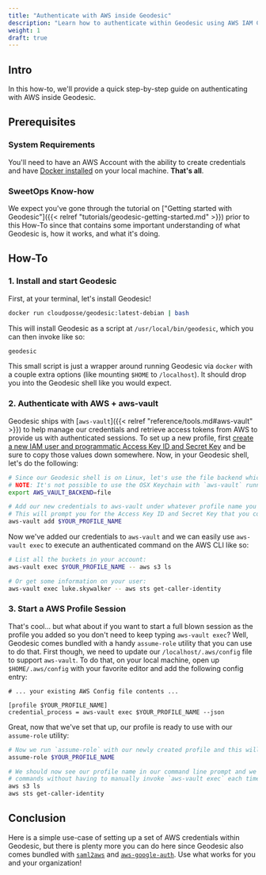 ```yaml
---
title: "Authenticate with AWS inside Geodesic"
description: "Learn how to authenticate within Geodesic using AWS IAM Credentials."
weight: 1
draft: true
---
```


## Intro

In this how-to, we'll provide a quick step-by-step guide on authenticating with AWS inside Geodesic.

## Prerequisites

### System Requirements

You'll need to have an AWS Account with the ability to create credentials and have [Docker installed](https://docs.docker.com/get-docker/) on your local machine. **That's all**.

### SweetOps Know-how

We expect you've gone through the tutorial on ["Getting started with Geodesic"]({{< relref "tutorials/geodesic-getting-started.md" >}}) prior to this How-To since that contains some important understanding of what Geodesic is, how it works, and what it's doing.

## How-To

### 1. Install and start Geodesic

First, at your terminal, let's install Geodesic!

```bash
docker run cloudposse/geodesic:latest-debian | bash
```

This will install Geodesic as a script at `/usr/local/bin/geodesic`, which you can then invoke like so:

```bash
geodesic
```

This small script is just a wrapper around running Geodesic via `docker` with a couple extra options (like mounting `$HOME` to `/localhost`). It should drop you into the Geodesic shell like you would expect.


### 2. Authenticate with AWS + aws-vault

Geodesic ships with [`aws-vault`]({{< relref "reference/tools.md#aws-vault" >}}) to help manage our credentials and retrieve access tokens from AWS to provide us with authenticated sessions. To set up a new profile, first [create a new IAM user and programmatic Access Key ID and Secret Key](https://docs.aws.amazon.com/IAM/latest/UserGuide/id_users_create.html#id_users_create_console) and be sure to copy those values down somewhere. Now, in your Geodesic shell, let's do the following:

```bash
# Since our Geodesic shell is on Linux, let's use the file backend which Linux supports.
# NOTE: It's not possible to use the OSX Keychain with `aws-vault` running inside of a Docker container.
export AWS_VAULT_BACKEND=file

# Add our new credentials to aws-vault under whatever profile name you would like. i.e. replace $YOUR_PROFILE_NAME
# This will prompt you for the Access Key ID and Secret Key that you copied down earlier, which you should input.
aws-vault add $YOUR_PROFILE_NAME
```

Now we've added our credentials to `aws-vault` and we can easily use `aws-vault exec` to execute an authenticated command on the AWS CLI like so:

```bash
# List all the buckets in your account:
aws-vault exec $YOUR_PROFILE_NAME -- aws s3 ls

# Or get some information on your user:
aws-vault exec luke.skywalker -- aws sts get-caller-identity
```

### 3. Start a AWS Profile Session

That's cool... but what about if you want to start a full blown session as the profile you added so you don't need to keep typing `aws-vault exec`? Well, Geodesic comes bundled with a handy `assume-role` utility that you can use to do that. First though, we need to update our `/localhost/.aws/config` file to support `aws-vault`. To do that, on your local machine, open up `$HOME/.aws/config` with your favorite editor and add the following config entry:

```properties
# ... your existing AWS Config file contents ...

[profile $YOUR_PROFILE_NAME]
credential_process = aws-vault exec $YOUR_PROFILE_NAME --json
```

Great, now that we've set that up, our profile is ready to use with our `assume-role` utility:

```bash
# Now we run `assume-role` with our newly created profile and this will start a new shell session which is authenticated as that profile for us.
assume-role $YOUR_PROFILE_NAME

# We should now see our profile name in our command line prompt and we can now run our AWS CLI
# commands without having to manually invoke `aws-vault exec` each time
aws s3 ls
aws sts get-caller-identity
```

## Conclusion

Here is a simple use-case of setting up a set of AWS credentials within Geodesic, but there is plenty more you can do here since Geodesic also comes bundled with [`saml2aws`](https://github.com/Versent/saml2aws) and [`aws-google-auth`](https://github.com/cevoaustralia/aws-google-auth). Use what works for you and your organization!
